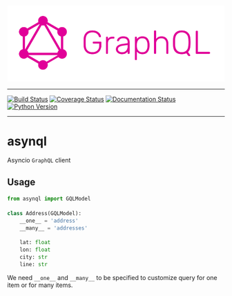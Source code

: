 [![GraphQL logo](https://raw.githubusercontent.com/k8s-team/asynql/master/logo.png)](https://github.com/k8s-team/asynql)

-----

[![Build Status](https://travis-ci.org/k8s-team/asynql.svg?branch=master)](https://travis-ci.org/k8s-team/asynql) 
[![Coverage Status](https://coveralls.io/repos/github/k8s-team/asynql/badge.svg?branch=master)](https://coveralls.io/github/k8s-team/asynql?branch=master)
[![Documentation Status](https://readthedocs.org/projects/asynql/badge/?version=latest)](https://asynql.readthedocs.io/en/latest/?badge=latest) 
[![Python Version](https://img.shields.io/pypi/pyversions/asynql.svg)](https://pypi.org/project/asynql/) 

-----

# asynql


Asyncio `GraphQL` client

## Usage

```python
from asynql import GQLModel

class Address(GQLModel):
    __one__ = 'address'
    __many__ = 'addresses'

    lat: float
    lon: float
    city: str
    line: str
```

We need `__one__` and `__many__` to be specified to customize query for one item or for many items.
